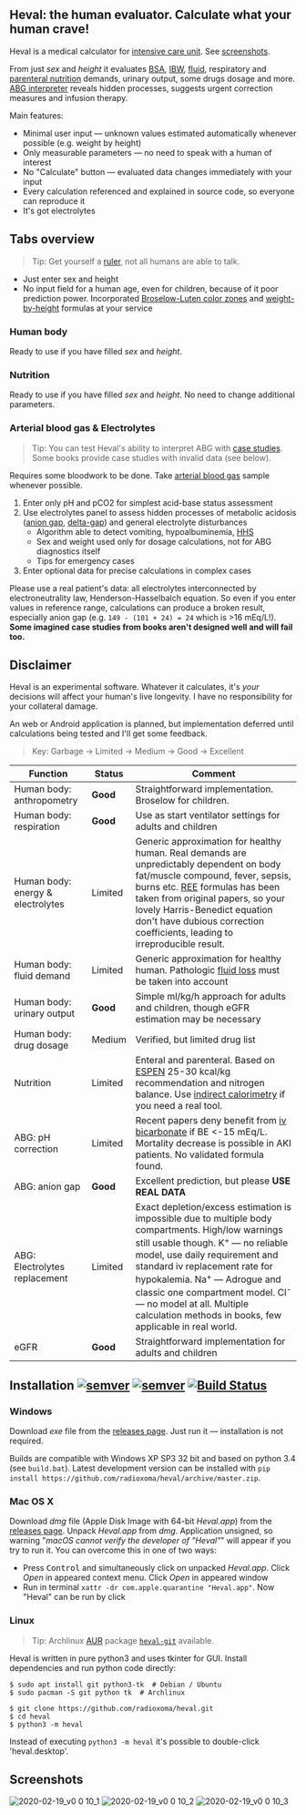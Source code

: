 ## Heval: the human evaluator. Calculate what your human crave!

Heval is a medical calculator for [intensive care unit](https://en.wikipedia.org/wiki/Intensive_care_medicine). See [screenshots](https://github.com/radioxoma/heval#screenshots).

From just *sex* and *height* it evaluates [BSA](https://en.wikipedia.org/wiki/Body_surface_area), [IBW](https://en.wikipedia.org/wiki/Human_body_weight#Ideal_body_weight), [fluid](https://en.wikipedia.org/wiki/Fluid_replacement), respiratory and [parenteral nutrition](https://en.wikipedia.org/wiki/Parenteral_nutrition) demands, urinary output, some drugs dosage and more. [ABG interpreter](https://en.wikipedia.org/wiki/Acid%E2%80%93base_homeostasis) reveals hidden processes, suggests urgent correction measures and infusion therapy.

Main features:

* Minimal user input — unknown values estimated automatically whenever possible (e.g. weight by height)
* Only measurable parameters — no need to speak with a human of interest
* No "Calculate" button — evaluated data changes immediately with your input
* Every calculation referenced and explained in source code, so everyone can reproduce it
* It's got electrolytes


## Tabs overview

> Tip: Get yourself a [ruler](https://en.wikipedia.org/wiki/Tape_measure), not all humans are able to talk.

* Just enter sex and height
* No input field for a human age, even for children, because of it poor prediction power. Incorporated [Broselow-Luten color zones](https://en.wikipedia.org/wiki/Broselow_tape) and [weight-by-height](https://en.wikipedia.org/wiki/Human_body_weight#Ideal_body_weight) formulas at your service


### Human body
Ready to use if you have filled *sex* and *height*.


### Nutrition
Ready to use if you have filled *sex* and *height*. No need to change additional parameters.


### Arterial blood gas & Electrolytes

> Tip: You can test Heval's ability to interpret ABG with [case studies](https://web.archive.org/web/20170818090331/http://fitsweb.uchc.edu/student/selectives/TimurGraham/Case_1.html). Some books provide case studies with invalid data (see below).

Requires some bloodwork to be done. Take [arterial blood gas](https://en.wikipedia.org/wiki/Arterial_blood_gas_test) sample whenever possible.
1. Enter only pH and pCO2 for simplest acid-base status assessment
2. Use electrolytes panel to assess hidden processes of metabolic acidosis ([anion gap](https://en.wikipedia.org/wiki/Anion_gap), [delta-gap](https://en.wikipedia.org/wiki/Delta_ratio)) and general electrolyte disturbances
    * Algorithm able to detect vomiting, hypoalbuminemia, [HHS](https://en.wikipedia.org/wiki/Hyperosmolar_hyperglycemic_state)
    * Sex and weight used only for dosage calculations, not for ABG diagnostics itself
    * Tips for emergency cases
3. Enter optional data for precise calculations in complex cases

Please use a real patient's data: all electrolytes interconnected by electroneutrality law, Henderson-Hasselbalch equation. So even if you enter values in reference range, calculations can produce a broken result, especially anion gap (e.g. `149 - (101 + 24) = 24` which is >16 mEq/L!).
**Some imagined case studies from books aren't designed well and will fail too.**



## Disclaimer
Heval is an experimental software. Whatever it calculates, it's *your* decisions will affect your human's live longevity. I have no responsibility for your collateral damage.

An web or Android application is planned, but implementation deferred until calculations being tested and I'll get some feedback.

> Key: Garbage -> Limited -> Medium -> Good -> Excellent

| Function | Status | Comment |
| -------- | ------ | ------- |
| Human body: anthropometry | **Good** | Straightforward implementation. Broselow for children. |
| Human body: respiration | **Good** | Use as start ventilator settings for adults and children |
| Human body: energy & electrolytes | Limited | Generic approximation for healthy human. Real demands are unpredictably dependent on body fat/muscle compound, fever, sepsis, burns etc. [REE](https://en.wikipedia.org/wiki/Resting_metabolic_rate) formulas has been taken from original papers, so your lovely Harris-Benedict equation don't have dubious correction coefficients, leading to irreproducible result. |
| Human body: fluid demand | Limited | Generic approximation for healthy human. Pathologic [fluid loss](https://en.wikipedia.org/wiki/Volume_contraction) must be taken into account |
| Human body: urinary output | **Good** | Simple ml/kg/h approach for adults and children, though eGFR estimation may be necessary |
| Human body: drug dosage | Medium | Verified, but limited drug list |
| Nutrition | Limited | Enteral and parenteral. Based on [ESPEN](https://www.espen.org/) 25-30 kcal/kg recommendation and nitrogen balance. Use [indirect calorimetry](https://en.wikipedia.org/wiki/Indirect_calorimetry) if you need a real tool. |
| ABG: pH correction | Limited | Recent papers deny benefit from [iv bicarbonate](https://en.wikipedia.org/wiki/Intravenous_sodium_bicarbonate) if BE <-15 mEq/L. Mortality decrease is possible in AKI patients. No validated formula found. |
| ABG: anion gap | **Good** | Excellent prediction, but please **USE REAL DATA** |
| ABG: Electrolytes replacement | Limited | Exact depletion/excess estimation is impossible due to multiple body compartments. High/low warnings still usable though. K<sup>+</sup> — no reliable model, use daily requirement and standard iv replacement rate for hypokalemia. Na<sup>+</sup> — Adrogue and classic one compartment model. Cl<sup>-</sup> — no model at all. Multiple calculation methods in books, few applicable in real world. |
| eGFR | **Good** | Straightforward implementation for adults and children |


## Installation [![semver](https://img.shields.io/github/v/release/radioxoma/heval)](https://github.com/radioxoma/heval/releases/latest/) [![semver](https://img.shields.io/github/release-date/radioxoma/heval)](https://github.com/radioxoma/heval/releases/latest/) [![Build Status](https://travis-ci.org/radioxoma/heval.svg?branch=master)](https://travis-ci.org/radioxoma/heval)

### Windows

Download *exe* file from the [releases page](https://github.com/radioxoma/heval/releases/latest/). Just run it — installation is not required.

Builds are compatible with Windows XP SP3 32 bit and based on python 3.4 (see `build.bat`). Latest development version can be installed with `pip install https://github.com/radioxoma/heval/archive/master.zip`.

### Mac OS X

Download *dmg* file (Apple Disk Image with 64-bit *Heval.app*) from the [releases page](https://github.com/radioxoma/heval/releases/latest/). Unpack *Heval.app* from *dmg*. Application unsigned, so warning "*macOS cannot verify the developer of "Heval"*" will appear if you try to run it. You can overcome this in one of two ways:

* Press <kbd>Control</kbd> and simultaneously click on unpacked *Heval.app*. Click *Open* in appeared context menu. Click *Open* in appeared window
* Run in terminal `xattr -dr com.apple.quarantine "Heval.app"`. Now "Heval" can be run by click


### Linux

> Tip: Archlinux [AUR](https://wiki.archlinux.org/index.php/Arch_User_Repository) package [`heval-git`](https://aur.archlinux.org/packages/heval-git/) available.

Heval is written in pure python3 and uses tkinter for GUI. Install dependencies and run python code directly:

    $ sudo apt install git python3-tk  # Debian / Ubuntu
    $ sudo pacman -S git python tk  # Archlinux

    $ git clone https://github.com/radioxoma/heval.git
    $ cd heval
    $ python3 -m heval

Instead of executing `python3 -m heval` it's possible to double-click 'heval.desktop'.


## Screenshots

![2020-02-19_v0 0 10_1](https://user-images.githubusercontent.com/4701641/74849673-0e404600-534a-11ea-83e2-75a03a67a07f.png)
![2020-02-19_v0 0 10_2](https://user-images.githubusercontent.com/4701641/74849686-1304fa00-534a-11ea-9373-7bfd30e39271.png)
![2020-02-19_v0 0 10_3](https://user-images.githubusercontent.com/4701641/74849895-56f7ff00-534a-11ea-94ca-3d6b609b3832.png)
